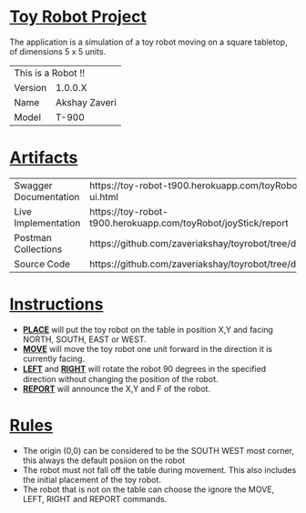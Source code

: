 <H1><U>Toy Robot Project</U></H1>
<DIV>The application is a simulation of a toy robot moving on a square tabletop, of dimensions 5 x 5 units.</DIV>

<TABLE>
<TR><TD COLSPAN="2">This is a Robot !!</TD></TR>
<TR><TD>Version</TD><TD>1.0.0.X</TD></TR>
<TR><TD>Name</TD><TD>Akshay Zaveri</TD></TR>
<TR><TD>Model</TD><TD>T-900</TD></TR>
</TABLE>

<H1><U>Artifacts</U></H1>

<TABLE>
<TR><TD>Swagger Documentation</TD><TD>https://toy-robot-t900.herokuapp.com/toyRobot/swagger-ui.html</TD></TR>
<TR><TD>Live Implementation</TD><TD>https://toy-robot-t900.herokuapp.com/toyRobot/joyStick/report</TD></TR>
<TR><TD>Postman Collections</TD><TD>https://github.com/zaveriakshay/toyrobot/tree/develop/Postman</TD></TR>
<TR><TD>Source Code</TD><TD>https://github.com/zaveriakshay/toyrobot/tree/develop/src</TD></TR>
</TABLE>

<H1><U>Instructions</U></H1>
<DIV>
<P>
<UL>
    <LI><B><U>PLACE</U></B> will put the toy robot on the table in position X,Y and facing NORTH, SOUTH, EAST or WEST.</LI>
    <LI><B><U>MOVE</U></B> will move the toy robot one unit forward in the direction it is currently facing.</LI>
    <LI><B><U>LEFT</U></B> and <B><U>RIGHT</U></B> will rotate the robot 90 degrees in the speciﬁed direction without changing the position of the robot.</LI>
    <LI><B><U>REPORT</U></B> will announce the X,Y and F of the robot.</LI>
</UL>
</P>
<DIV>

<H1><U>Rules</U></H1>
<DIV>
<P>
<UL>
    <LI>The origin (0,0) can be considered to be the SOUTH WEST most corner, this always the default posiion on the robot</LI>
    <LI>The robot must not fall off the table during movement. This also includes the initial placement of the toy robot.</LI>
    <LI>The robot that is not on the table can choose the ignore the MOVE, LEFT, RIGHT and REPORT commands.</LI>
</UL>
</P>
<DIV>
